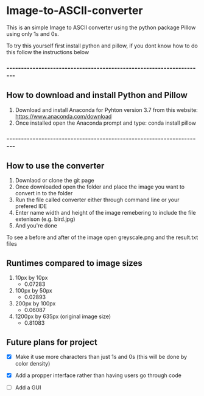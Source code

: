 # Image-to-ASCII-converter
This is an simple Image to ASCII converter using the python package Pillow using only 1s and 0s.

To try this yourself first install python and pillow, if you dont know how to do this follow the instructions below 

### --------------------------------------------------------------------

## How to download and install Python and Pillow
1. Download and install Anaconda for Pyhton version 3.7 from this website: https://www.anaconda.com/download
2. Once installed open the Anaconda prompt and type: conda install pillow

### --------------------------------------------------------------------

## How to use the converter
1. Downlaod or clone the git page
2. Once downloaded open the folder and place the image you want to convert in to the folder 
3. Run the file called converter either through command line or your prefered IDE
4. Enter name width and height of the image remebering to include the file extenison (e.g. bird.jpg)
5. And you're done

To see a before and after of the image open greyscale.png and the result.txt files 

## Runtimes compared to image sizes

1. 10px by 10px
   - 0.07283
2. 100px by 50px
   - 0.02893
3. 200px by 100px
   - 0.06087
4. 1200px by 635px (original image size)
   - 0.81083

## Future plans for project
- [x] Make it use more characters than just 1s and 0s (this will be done by color density)
- [x] Add a propper interface rather than having users go through code
- [ ] Add a GUI


